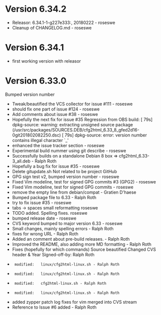 # Version 6.34.2
 -  Releasor: 6.34.1-1-g227e333:, 20180222 - roseswe
 -  Cleanup of CHANGELOG.md - roseswe

# Version 6.34.1

- first working version with releasor

# Version 6.33.0
Bumped version number

 -  Tweak/beautified the VCS collector for issue #111 - roseswe
 -  should fix one part of issue #124 - roseswe
 -  Add comments about issue #38 - roseswe
 -  Hopefully the next fix for issue #35
    Regression from OBS build:
    [   79s] dpkg-source: warning: extracting unsigned source package
    (/usr/src/packages/SOURCES.DEB/cfg2html_6.33_8_gfed2d16-0git201802082250.dsc)
    [   79s] dpkg-source: error: version number contains illegal character `_'
 -  enhanced the issue tracker section - roseswe
 -  Experimental build nummer using git describe - roseswe
 -  Successfully builds on a standalone Debian 8 box => cfg2html_6.33-3_all.deb - Ralph Roth
 -  Hopefully a bug fix for issue #35 - roseswe
 -  Delete gitupdate.sh Not related to be project GitHub
 -  GPG sign test v2, bumped version number - roseswe
 -  Fixed Vim modeline, test for signed GPG commits #3 (GPG2) - roseswe
 -  Fixed Vim modeline, test for signed GPG commits - roseswe
 -  remove the empty line from debian/compat - Gratien D'haese
 -  Bumped package file to 6.33 - Ralph Roth
 -  try to fix issue #35 - roseswe
 -  tabs -> spaces small reformatting roseswe
 -  TODO added.
    Spelling fixes.  roseswe
 -  bumped release date - roseswe
 -  CVS keyword bumped to major version 6.33 - roseswe
 -  Small changes, mainly spelling errors - Ralph Roth
 -  fixes for wrong URL - Ralph Roth
 -  Added an comment about pre-build releases. - Ralph Roth
 -  Improved the README, also adding more MD formatting - Ralph Roth
 -  Fixes (hopefully for which commands)
    Source beautified
    Changed CVS header & Year
    Signed-off-by: Ralph Roth <rroth>
 -  	modified:   linux/cfg2html-linux.sh - Ralph Roth
 -  	modified:   linux/cfg2html-linux.sh - Ralph Roth
 -  	modified:   cfg2html-linux.sh - Ralph Roth
 -  	modified:   linux/cfg2html-linux.sh - Ralph Roth
 -  added zypper patch log
    fixes for vim
    merged into CVS stream
 -  Reference to Issue #6 added - Ralph Roth

